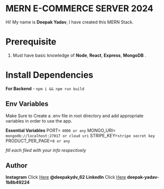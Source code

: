 ﻿# MERN E-COMMERCE SERVER 2024

Hi! My name is **Deepak Yadav**, I have created this MERN Stack.

# Prerequisite

1.  Must have basic knowledge of **Node**, **React**, **Express**, **MongoDB** .

# Install Dependencies

**For Backend** - `npm i && npm run build`

## Env Variables

Make Sure to Create a .env file in root directory and add appropriate variables in order to use the app.

**Essential Variables**
PORT= `4000 or any`
MONGO_URI= `mongodb://localhost:27017 or cloud uri`
STRIPE_KEY=`stripe secret key`
PRODUCT_PER_PAGE=`8 or any`

_fill each filed with your info respectively_

## Author

**Instagram** Click [Here](https://www.instagram.com/deepakydv_62/) **@deepakydv_62**
**LinkedIn** Click [Here](https://www.linkedin.com/in/deepak-yadav-1b8b49224/) **deepak-yadav-1b8b49224**
